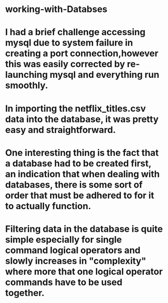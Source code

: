 # working-with-Databses

# I had a brief challenge accessing mysql due to system failure in creating a port connection,however this was easily corrected by re-launching mysql and everything run smoothly.

# In importing the netflix_titles.csv data into the database, it was pretty easy and straightforward.  

# One interesting thing is the fact that a database had to be created first, an indication that when dealing with databases, there is some sort of order that must be adhered to for it to actually function.

# Filtering data in the database is quite simple especially for single command logical operators and slowly increases in "complexity" where more that one logical operator commands have to be used together.   
